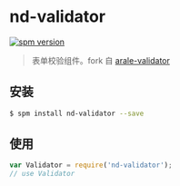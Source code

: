 # nd-validator

[![spm version](http://spm.crossjs.com/badge/nd-validator)](http://spm.crossjs.com/package/nd-validator)

> 表单校验组件。fork 自 [arale-validator](https://github.com/aralejs/validator)

## 安装

```bash
$ spm install nd-validator --save
```

## 使用

```js
var Validator = require('nd-validator');
// use Validator
```
